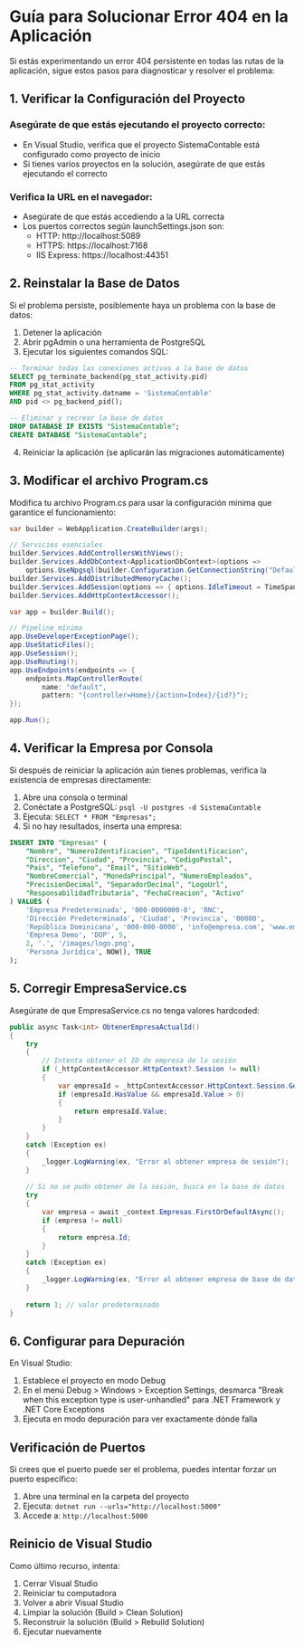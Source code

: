 # Guía para Solucionar Error 404 en la Aplicación

Si estás experimentando un error 404 persistente en todas las rutas de la aplicación, sigue estos pasos para diagnosticar y resolver el problema:

## 1. Verificar la Configuración del Proyecto

### Asegúrate de que estás ejecutando el proyecto correcto:
- En Visual Studio, verifica que el proyecto SistemaContable está configurado como proyecto de inicio
- Si tienes varios proyectos en la solución, asegúrate de que estás ejecutando el correcto

### Verifica la URL en el navegador:
- Asegúrate de que estás accediendo a la URL correcta
- Los puertos correctos según launchSettings.json son:
  - HTTP: http://localhost:5089
  - HTTPS: https://localhost:7168
  - IIS Express: https://localhost:44351

## 2. Reinstalar la Base de Datos

Si el problema persiste, posiblemente haya un problema con la base de datos:

1. Detener la aplicación
2. Abrir pgAdmin o una herramienta de PostgreSQL
3. Ejecutar los siguientes comandos SQL:

```sql
-- Terminar todas las conexiones activas a la base de datos
SELECT pg_terminate_backend(pg_stat_activity.pid)
FROM pg_stat_activity
WHERE pg_stat_activity.datname = 'SistemaContable'
AND pid <> pg_backend_pid();

-- Eliminar y recrear la base de datos
DROP DATABASE IF EXISTS "SistemaContable";
CREATE DATABASE "SistemaContable";
```

4. Reiniciar la aplicación (se aplicarán las migraciones automáticamente)

## 3. Modificar el archivo Program.cs

Modifica tu archivo Program.cs para usar la configuración mínima que garantice el funcionamiento:

```csharp
var builder = WebApplication.CreateBuilder(args);

// Servicios esenciales
builder.Services.AddControllersWithViews();
builder.Services.AddDbContext<ApplicationDbContext>(options =>
    options.UseNpgsql(builder.Configuration.GetConnectionString("DefaultConnection")));
builder.Services.AddDistributedMemoryCache();
builder.Services.AddSession(options => { options.IdleTimeout = TimeSpan.FromMinutes(30); });
builder.Services.AddHttpContextAccessor();

var app = builder.Build();

// Pipeline mínima
app.UseDeveloperExceptionPage();
app.UseStaticFiles();
app.UseSession();
app.UseRouting();
app.UseEndpoints(endpoints => {
    endpoints.MapControllerRoute(
        name: "default",
        pattern: "{controller=Home}/{action=Index}/{id?}");
});

app.Run();
```

## 4. Verificar la Empresa por Consola

Si después de reiniciar la aplicación aún tienes problemas, verifica la existencia de empresas directamente:

1. Abre una consola o terminal
2. Conéctate a PostgreSQL: `psql -U postgres -d SistemaContable`
3. Ejecuta: `SELECT * FROM "Empresas";`
4. Si no hay resultados, inserta una empresa:

```sql
INSERT INTO "Empresas" (
    "Nombre", "NumeroIdentificacion", "TipoIdentificacion", 
    "Direccion", "Ciudad", "Provincia", "CodigoPostal", 
    "Pais", "Telefono", "Email", "SitioWeb", 
    "NombreComercial", "MonedaPrincipal", "NumeroEmpleados", 
    "PrecisionDecimal", "SeparadorDecimal", "LogoUrl", 
    "ResponsabilidadTributaria", "FechaCreacion", "Activo"
) VALUES (
    'Empresa Predeterminada', '000-0000000-0', 'RNC',
    'Dirección Predeterminada', 'Ciudad', 'Provincia', '00000',
    'República Dominicana', '000-000-0000', 'info@empresa.com', 'www.empresa.com',
    'Empresa Demo', 'DOP', 5,
    2, '.', '/images/logo.png',
    'Persona Jurídica', NOW(), TRUE
);
```

## 5. Corregir EmpresaService.cs

Asegúrate de que EmpresaService.cs no tenga valores hardcoded:

```csharp
public async Task<int> ObtenerEmpresaActualId()
{
    try
    {
        // Intenta obtener el ID de empresa de la sesión
        if (_httpContextAccessor.HttpContext?.Session != null)
        {
            var empresaId = _httpContextAccessor.HttpContext.Session.GetInt32("EmpresaId");
            if (empresaId.HasValue && empresaId.Value > 0)
            {
                return empresaId.Value;
            }
        }
    }
    catch (Exception ex)
    {
        _logger.LogWarning(ex, "Error al obtener empresa de sesión");
    }
    
    // Si no se pudo obtener de la sesión, busca en la base de datos
    try
    {
        var empresa = await _context.Empresas.FirstOrDefaultAsync();
        if (empresa != null)
        {
            return empresa.Id;
        }
    }
    catch (Exception ex)
    {
        _logger.LogWarning(ex, "Error al obtener empresa de base de datos");
    }
    
    return 1; // valor predeterminado
}
```

## 6. Configurar para Depuración

En Visual Studio:
1. Establece el proyecto en modo Debug
2. En el menú Debug > Windows > Exception Settings, desmarca "Break when this exception type is user-unhandled" para .NET Framework y .NET Core Exceptions
3. Ejecuta en modo depuración para ver exactamente dónde falla

## Verificación de Puertos

Si crees que el puerto puede ser el problema, puedes intentar forzar un puerto específico:

1. Abre una terminal en la carpeta del proyecto
2. Ejecuta: `dotnet run --urls="http://localhost:5000"`
3. Accede a: `http://localhost:5000`

## Reinicio de Visual Studio

Como último recurso, intenta:
1. Cerrar Visual Studio
2. Reiniciar tu computadora
3. Volver a abrir Visual Studio
4. Limpiar la solución (Build > Clean Solution)
5. Reconstruir la solución (Build > Rebuild Solution)
6. Ejecutar nuevamente